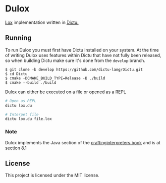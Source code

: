 # Dulox

[Lox](https://github.com/munificent/craftinginterpreters) implementation written in [Dictu.](https://github.com/dictu-lang/Dictu)

## Running

To run Dulox you must first have Dictu installed on your system. At the time of writing Dulox uses features within Dictu that have not fully been released, so when building Dictu make sure it's done from the `develop` branch.

```
$ git clone -b develop https://github.com/dictu-lang/Dictu.git
$ cd Dictu
$ cmake -DCMAKE_BUILD_TYPE=Release -B ./build 
$ cmake --build ./build
```

Dulox can either be executed on a file or opened as a REPL

```bash
# Open as REPL
dictu lox.du

# Interpet file
dictu lox.du file.lox
```

### Note

Dulox implements the Java section of the [craftinginterpreters book](https://craftinginterpreters.com/) and is at section 8.1

## License

This project is licensed under the MIT license.